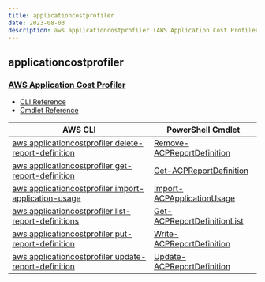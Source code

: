 ```yaml
---
title: applicationcostprofiler
date: 2023-08-03
description: aws applicationcostprofiler (AWS Application Cost Profiler) command/cmdlet list.
---
```


## applicationcostprofiler

### [AWS Application Cost Profiler](https://aws.amazon.com/aws-cost-management/aws-application-cost-profiler/)

* [CLI Reference](https://awscli.amazonaws.com/v2/documentation/api/latest/reference/applicationcostprofiler/index.html)
* [Cmdlet Reference](https://docs.aws.amazon.com/powershell/latest/reference/items/ApplicationCostProfiler_cmdlets.html)

|AWS CLI|PowerShell Cmdlet|
|----|----|
|[aws applicationcostprofiler delete-report-definition](https://awscli.amazonaws.com/v2/documentation/api/latest/reference/applicationcostprofiler/delete-report-definition.html)|[Remove-ACPReportDefinition](https://docs.aws.amazon.com/powershell/latest/reference/items/Remove-ACPReportDefinition.html)|
|[aws applicationcostprofiler get-report-definition](https://awscli.amazonaws.com/v2/documentation/api/latest/reference/applicationcostprofiler/get-report-definition.html)|[Get-ACPReportDefinition](https://docs.aws.amazon.com/powershell/latest/reference/items/Get-ACPReportDefinition.html)|
|[aws applicationcostprofiler import-application-usage](https://awscli.amazonaws.com/v2/documentation/api/latest/reference/applicationcostprofiler/import-application-usage.html)|[Import-ACPApplicationUsage](https://docs.aws.amazon.com/powershell/latest/reference/items/Import-ACPApplicationUsage.html)|
|[aws applicationcostprofiler list-report-definitions](https://awscli.amazonaws.com/v2/documentation/api/latest/reference/applicationcostprofiler/list-report-definitions.html)|[Get-ACPReportDefinitionList](https://docs.aws.amazon.com/powershell/latest/reference/items/Get-ACPReportDefinitionList.html)|
|[aws applicationcostprofiler put-report-definition](https://awscli.amazonaws.com/v2/documentation/api/latest/reference/applicationcostprofiler/put-report-definition.html)|[Write-ACPReportDefinition](https://docs.aws.amazon.com/powershell/latest/reference/items/Write-ACPReportDefinition.html)|
|[aws applicationcostprofiler update-report-definition](https://awscli.amazonaws.com/v2/documentation/api/latest/reference/applicationcostprofiler/update-report-definition.html)|[Update-ACPReportDefinition](https://docs.aws.amazon.com/powershell/latest/reference/items/Update-ACPReportDefinition.html)|

